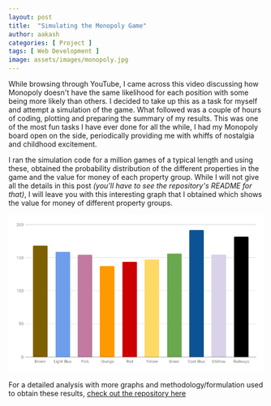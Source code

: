 ```yaml
---
layout: post
title:  "Simulating the Monopoly Game"
author: aakash
categories: [ Project ]
tags: [ Web Development ]
image: assets/images/monopoly.jpg
---
```


While browsing through YouTube, I came across this video discussing how Monopoly doesn't have the same likelihood for each position with some being more likely than others. I decided to take up this as a task for myself and attempt a simulation of the game. What followed was a couple of hours of coding, plotting and preparing the summary of my results. This was one of the most fun tasks I have ever done for all the while, I had my Monopoly board open on the side, periodically providing me with whiffs of nostalgia and childhood excitement. 

I ran the simulation code for a million games of a typical length and using these, obtained the probability distribution of the different properties in the game and the value for money of each property group. While I will not give all the details in this post *(you'll have to see the repository's README for that)*, I will leave you with this interesting graph that I obtained which shows the value for money of different property groups. 

![](assets/images/Value_for_Money.png)

For a detailed analysis with more graphs and methodology/formulation used to obtain these results, [check out the repository here](https://github.com/c-thun/Monopoly-Simulation/)

